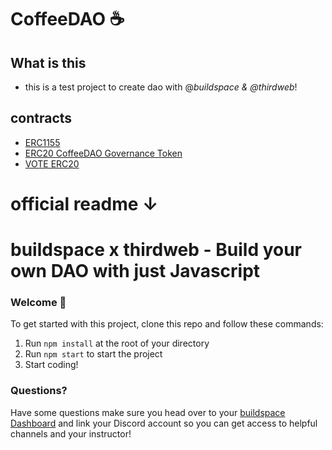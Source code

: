 # CoffeeDAO ☕️

## What is this
- this is a test project to create dao with @_buildspace & @thirdweb_!

## contracts
- [ERC1155](https://rinkeby.etherscan.io/address/0x5b0c876e169F9E08bc4BaBE806eE19fb85058fd7)
- [ERC20 CoffeeDAO Governance Token](https://rinkeby.etherscan.io/token/0xDF71F97a430c314E93028707464A86007CD7BEfA)
- [VOTE ERC20](https://rinkeby.etherscan.io/address/0x9D8eD87eb91F38c8B17Ce55be75388F3761825ce)

# official readme ↓

# buildspace x thirdweb - Build your own DAO with just Javascript

### **Welcome 👋**
To get started with this project, clone this repo and follow these commands:

1. Run `npm install` at the root of your directory
2. Run `npm start` to start the project
3. Start coding!

### **Questions?**
Have some questions make sure you head over to your [buildspace Dashboard](https://app.buildspace.so/projects/COb520aae3-7925-42f4-a5e7-eaf718933766) and link your Discord account so you can get access to helpful channels and your instructor!
